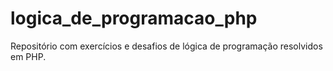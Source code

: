 # logica_de_programacao_php
Repositório com exercícios e desafios de lógica de programação resolvidos em PHP.
